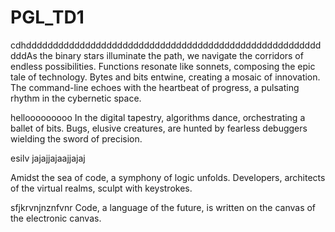 # PGL_TD1
cdhddddddddddddddddddddddddddddddddddddddddddddddddddddddddddAs the binary stars illuminate the path, we navigate the corridors of endless possibilities. Functions resonate like sonnets, composing the epic tale of technology.
Bytes and bits entwine, creating a mosaic of innovation. The command-line echoes with the heartbeat of progress, a pulsating rhythm in the cybernetic space.

hellooooooooo
In the digital tapestry, algorithms dance, orchestrating a ballet of bits. Bugs, elusive creatures, are hunted by fearless debuggers wielding the sword of precision.

esilv
jajajjajaajjajaj

Amidst the sea of code, a symphony of logic unfolds. Developers, architects of the virtual realms, sculpt with keystrokes.

sfjkrvnjnznfvnr
Code, a language of the future, is written on the canvas of the electronic canvas.

